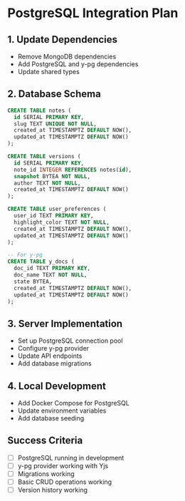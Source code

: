 # PostgreSQL Integration Plan

## 1. Update Dependencies
- Remove MongoDB dependencies
- Add PostgreSQL and y-pg dependencies
- Update shared types

## 2. Database Schema
```sql
CREATE TABLE notes (
  id SERIAL PRIMARY KEY,
  slug TEXT UNIQUE NOT NULL,
  created_at TIMESTAMPTZ DEFAULT NOW(),
  updated_at TIMESTAMPTZ DEFAULT NOW()
);

CREATE TABLE versions (
  id SERIAL PRIMARY KEY,
  note_id INTEGER REFERENCES notes(id),
  snapshot BYTEA NOT NULL,
  author TEXT NOT NULL,
  created_at TIMESTAMPTZ DEFAULT NOW()
);

CREATE TABLE user_preferences (
  user_id TEXT PRIMARY KEY,
  highlight_color TEXT NOT NULL,
  created_at TIMESTAMPTZ DEFAULT NOW(),
  updated_at TIMESTAMPTZ DEFAULT NOW()
);

-- For y-pg
CREATE TABLE y_docs (
  doc_id TEXT PRIMARY KEY,
  doc_name TEXT NOT NULL,
  state BYTEA,
  created_at TIMESTAMPTZ DEFAULT NOW(),
  updated_at TIMESTAMPTZ DEFAULT NOW()
);
```

## 3. Server Implementation
- Set up PostgreSQL connection pool
- Configure y-pg provider
- Update API endpoints
- Add database migrations

## 4. Local Development
- Add Docker Compose for PostgreSQL
- Update environment variables
- Add database seeding

## Success Criteria
- [ ] PostgreSQL running in development
- [ ] y-pg provider working with Yjs
- [ ] Migrations working
- [ ] Basic CRUD operations working
- [ ] Version history working
